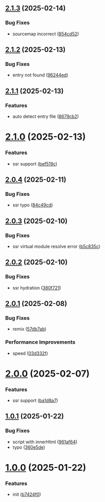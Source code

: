 ## [2.1.3](https://github.com/hemengke1997/vite-plugin-prerelease/compare/v2.1.2...v2.1.3) (2025-02-14)


### Bug Fixes

* sourcemap incorrect ([854cd52](https://github.com/hemengke1997/vite-plugin-prerelease/commit/854cd52e13b1a28f606af50a601f4df69ffb9bc6))



## [2.1.2](https://github.com/hemengke1997/vite-plugin-prerelease/compare/v2.1.1...v2.1.2) (2025-02-13)


### Bug Fixes

* entry not found ([96244ed](https://github.com/hemengke1997/vite-plugin-prerelease/commit/96244edc7ca8cfa3ab3465677805dd6912e055c6))



## [2.1.1](https://github.com/hemengke1997/vite-plugin-prerelease/compare/v2.1.0...v2.1.1) (2025-02-13)


### Features

* auto detect entry file ([8679cb2](https://github.com/hemengke1997/vite-plugin-prerelease/commit/8679cb24957ea6756135a5c86b12ea5adf024cd5))



# [2.1.0](https://github.com/hemengke1997/vite-plugin-prerelease/compare/v2.0.4...v2.1.0) (2025-02-13)


### Features

* ssr support ([bef519c](https://github.com/hemengke1997/vite-plugin-prerelease/commit/bef519c1c430ad4384f9202ebe4f521bf6129da1))



## [2.0.4](https://github.com/hemengke1997/vite-plugin-prerelease/compare/v2.0.3...v2.0.4) (2025-02-11)


### Bug Fixes

* ssr typo ([84c49cd](https://github.com/hemengke1997/vite-plugin-prerelease/commit/84c49cda982cb12507f769a27a7d69a94cceff9b))



## [2.0.3](https://github.com/hemengke1997/vite-plugin-prerelease/compare/v2.0.2...v2.0.3) (2025-02-10)


### Bug Fixes

* ssr virtual module resolve error ([b5c835c](https://github.com/hemengke1997/vite-plugin-prerelease/commit/b5c835c31530e810b2ac7e5dcaca01ec53d1d0e0))



## [2.0.2](https://github.com/hemengke1997/vite-plugin-prerelease/compare/v2.0.1...v2.0.2) (2025-02-10)


### Bug Fixes

* ssr hydration ([380f721](https://github.com/hemengke1997/vite-plugin-prerelease/commit/380f721ff80b656f7485d688edee42517c6c9383))



## [2.0.1](https://github.com/hemengke1997/vite-plugin-prerelease/compare/v2.0.0...v2.0.1) (2025-02-08)


### Bug Fixes

* remix ([57db7ab](https://github.com/hemengke1997/vite-plugin-prerelease/commit/57db7abf65052a8e71069d6289d7c72e47263872))


### Performance Improvements

* speed ([03d332f](https://github.com/hemengke1997/vite-plugin-prerelease/commit/03d332f079a7e622d3b059b0186716f9409fc79f))



# [2.0.0](https://github.com/hemengke1997/vite-plugin-prerelease/compare/v1.0.1...v2.0.0) (2025-02-07)


### Features

* ssr support ([ba1d8a7](https://github.com/hemengke1997/vite-plugin-prerelease/commit/ba1d8a7595b3a0dd97446441778f11b6f882c234))



## [1.0.1](https://github.com/hemengke1997/vite-plugin-prerelease/compare/v1.0.0...v1.0.1) (2025-01-22)


### Bug Fixes

* script with innerHtml ([961af64](https://github.com/hemengke1997/vite-plugin-prerelease/commit/961af649e8c387c415721c893a87e51963c11f18))
* typo ([360e5de](https://github.com/hemengke1997/vite-plugin-prerelease/commit/360e5debfcb64eff7f3f8761ed8d64097743310d))



# [1.0.0](https://github.com/hemengke1997/vite-plugin-prerelease/compare/b7424f0d8a0e65e330f721699973bfe862406ae4...v1.0.0) (2025-01-22)


### Features

* init ([b7424f0](https://github.com/hemengke1997/vite-plugin-prerelease/commit/b7424f0d8a0e65e330f721699973bfe862406ae4))




